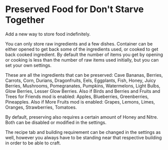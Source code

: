 # Preserved Food for Don't Starve Together

Add a new way to store food indefinitely.

You can only store raw ingredients and a few dishes. Container can be either opened to get back some of the ingredients used, or cooked to get back cooked ingredient. By default the number of items you get by opening or cooking is less than the number of raw items used initially, but you can set your own settings.

These are all the ingredients that can be preserved: Cave Bananas, Berries, Carrots, Corn, Durians, Dragonfruits, Eels, Eggplants, Fish, Honey, Juicy Berries, Mushrooms, Pomegranates, Pumpkins, Watermelons, Light Bulbs, Glow Berries, Lesser Glow Berries. Also if Birds and Berries and Fruits and Trees for Friends mod is enabled: Apples, Blueberries, Greenberries, Pineapples. Also if More Fruits mod is enabled: Grapes, Lemons, Limes, Oranges, Strawberries, Tomatoes.

By default, preserving also requires a certain amount of Honey and Nitre. Both can be disabled or modified in the settings.

The recipe tab and building requirement can be changed in the settings as well, however you always have to be standing near that respective building in order to be able to craft.

